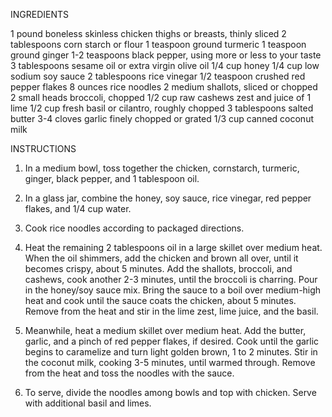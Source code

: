 INGREDIENTS

1 pound boneless skinless chicken thighs or breasts, thinly sliced
2 tablespoons corn starch or flour
1 teaspoon ground turmeric
1 teaspoon ground ginger
1-2 teaspoons black pepper, using more or less to your taste
3 tablespoons sesame oil or extra virgin olive oil
1/4 cup honey
1/4 cup low sodium soy sauce
2 tablespoons rice vinegar
1/2 teaspoon crushed red pepper flakes
8 ounces rice noodles
2 medium shallots, sliced or chopped
2 small heads broccoli, chopped
1/2 cup raw cashews
zest and juice of 1 lime
1/2 cup fresh basil or cilantro, roughly chopped
3 tablespoons salted butter
3-4 cloves garlic finely chopped or grated
1/3 cup canned coconut milk

INSTRUCTIONS

1. In a medium bowl, toss together the chicken, cornstarch, turmeric, ginger, black pepper, and 1 tablespoon oil.

2. In a glass jar, combine the honey, soy sauce, rice vinegar, red pepper flakes, and 1/4 cup water.

3. Cook rice noodles according to packaged directions.

4. Heat the remaining 2 tablespoons oil in a large skillet over medium heat. When the oil shimmers, add the chicken and brown all over, until it becomes crispy, about 5 minutes. Add the shallots, broccoli, and cashews, cook another 2-3 minutes, until the broccoli is charring. Pour in the honey/soy sauce mix. Bring the sauce to a boil over medium-high heat and cook until the sauce coats the chicken, about 5 minutes. Remove from the heat and stir in the lime zest, lime juice, and the basil.

5. Meanwhile, heat a medium skillet over medium heat. Add the butter, garlic, and a pinch of red pepper flakes, if desired. Cook until the garlic begins to caramelize and turn light golden brown, 1 to 2 minutes. Stir in the coconut milk, cooking 3-5 minutes, until warmed through. Remove from the heat and toss the noodles with the sauce.

6. To serve, divide the noodles among bowls and top with chicken. Serve with additional basil and limes.

